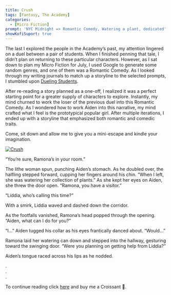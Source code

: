 ```yaml
---
title: Crush
tags: [Fantasy, The Academy]
categories:
  - [Micro Fiction]
prompt: 'NYC Midnight => Romantic Comedy, Watering a plant, dedicated'
showKofiSuport: true
---
```

The last I explored the people in the Academy’s past, my attention lingered on a duel between a pair of students. When I finished penning that tale, I didn’t plan on returning to these particular characters. However, as I sat down to plan my Micro Fiction for July, I used Google to generate some random genres, and one of them was a Romantic Comedy. As I looked through my writing journals to match up a storyline to the selected prompts, I stumbled upon [Dueling Students](/archives/2020/06/17/academy-micro-001/).<!-- more -->

After re-reading a story planned as a one-off, I realized it was a perfect starting point for a greater supply of characters to explore. Instantly, my mind churned to work the loser of the previous duel into this Romantic Comedy. As I wondered how to work Aiden into this narrative, my mind crafted what I feel is the prototypical popular girl. After multiple iterations, I ended up with a storyline that emphasized both romantic and comedic traits.

Come, sit down and allow me to give you a mini-escape and kindle your imagination.


<div class="center">

[![Crush](/images/ko-fi/2021/crush.png "Crush")](https://ko-fi.com/post/Crush-E1E25ARLA)

</div>

“You’re sure, Ramona’s in your room.” 

The lithe woman spun, punching Aiden’s stomach. As he doubled over, the halfling stepped forward, cupping her fingers around his chin. “When I left, she was watering her collection of plants.” As she kept her eyes on Aiden, she threw the door open. “Ramona, you have a visitor.” 

“Liddia, who’s calling this time?” 

With a smirk, Liddia waved and dashed down the corridor. 

As the footfalls vanished, Ramona’s head popped through the opening. “Aiden, what can I do for you?” 

“I...” Aiden tugged his collar as his eyes frantically danced about. “Would...” 

Ramona laid her watering can down and stepped into the hallway, gesturing toward the swinging door. “Were you planning on getting help from Liddia?” 

Aiden’s tongue raced across his lips as he nodded.

<div class="center story-ellipses">

.</br>
.</br>
.</br>

</div>

<div class="center"d>

To continue reading click [here](https://ko-fi.com/post/Crush-E1E25ARLA) and buy me a Croissant &#129360;.

</div>